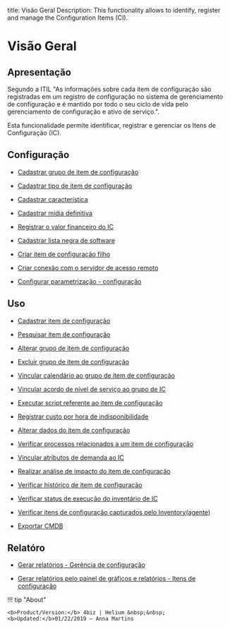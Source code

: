 title: Visão Geral
Description: This functionality allows to identify, register and manage the Configuration Items (CI).
# Visão Geral

Apresentação
----------------

Segundo a ITIL "As informações sobre cada item de configuração são registradas em um registro de configuração no sistema de gerenciamento de configuração e é mantido por todo o seu ciclo de vida pelo gerenciamento de configuração e ativo de serviço.".

Esta funcionalidade permite identificar, registrar e gerenciar os Itens de Configuração (IC).

Configuração
-------------

- [Cadastrar grupo de item de configuração](/pt-br/4biz-helium/processes/configuration/configuration/register-configuration-item-group.html)

- [Cadastrar tipo de item de configuração](/pt-br/4biz-helium/processes/configuration/configuration/register-type-ic.html)

- [Cadastrar característica](/pt-br/4biz-helium/processes/configuration/configuration/register-characteristics.html)

- [Cadastrar mídia definitiva](/pt-br/4biz-helium/processes/configuration/configuration/register-definitive-media.html)

- [Registrar o valor financeiro do IC](/pt-br/4biz-helium/processes/configuration/configuration/register-financial-value-ic.html)

- [Cadastrar lista negra de software](/pt-br/4biz-helium/processes/configuration/configuration/register-software-blacklist.html)

- [Criar item de configuração filho](/pt-br/4biz-helium/processes/configuration/configuration/create-configuration-item-related-ic.html)

- [Criar conexão com o servidor de acesso remoto](/pt-br/4biz-helium/processes/configuration/configuration/configure-remote-access.html)

- [Configurar parametrização - configuração](/pt-br/4biz-helium/platform-administration/parameters-list/configure-parametrization-configuration.html)


Uso
-------

- [Cadastrar item de configuração](/pt-br/4biz-helium/processes/configuration/use/register-CI.html)

- [Pesquisar item de configuração](/pt-br/4biz-helium/processes/configuration/use/search-CI.html)

- [Alterar grupo de item de configuração](/pt-br/4biz-helium/processes/configuration/use/change-group-configuration-item.html)

- [Excluir grupo de item de configuração](/pt-br/4biz-helium/processes/configuration/use/delete-group-of-IC.html)

- [Vincular calendário ao grupo de item de configuração](/pt-br/4biz-helium/processes/configuration/use/link-calendar-to-group-of-IC.html)

- [Vincular acordo de nível de serviço ao grupo de IC](/pt-br/4biz-helium/processes/configuration/use/link-SLA-to-CI-group.html)

- [Executar script referente ao item de configuração](/pt-br/4biz-helium/processes/configuration/use/run-script-of-CI.html)

- [Registrar custo por hora de indisponibilidade](/pt-br/4biz-helium/processes/configuration/use/cost-per-hour-unavailability.html)

- [Alterar dados do item de configuração](/pt-br/4biz-helium/processes/configuration/use/change-IC-item-data.html)

- [Verificar processos relacionados a um item de configuração](/pt-br/4biz-helium/processes/configuration/use/CI-processes-related.html)

- [Vincular atributos de demanda ao IC](/pt-br/4biz-helium/processes/configuration/use/link-demand-attributes-to-CI.html)

- [Realizar análise de impacto do item de configuração](/pt-br/4biz-helium/processes/configuration/use/configuration-item-impact.html)

- [Verificar histórico de item de configuração](/pt-br/4biz-helium/processes/configuration/use/CI-history.html)

- [Verificar status de execução do inventário de IC](/pt-br/4biz-helium/processes/configuration/use/verify-status-inventory.html)

- [Verificar itens de configuração capturados pelo Inventory(agente)](/pt-br/4biz-helium/processes/configuration/use/CI-captured-by-inventory.html)

- [Exportar CMDB](/pt-br/4biz-helium/processes/configuration/use/export-CMDB.html)


Relatóro
----------

- [Gerar relatórios - Gerência de configuração](/pt-br/4biz-helium/processes/configuration/use/generate-report-configuration-management.html)

- [Gerar relatórios pelo painel de gráficos e relatórios - Itens de configuração](/pt-br/4biz-helium/processes/configuration/use/generate-reports-charts-panel-ic.html)

!!! tip "About"

    <b>Product/Version:</b> 4biz | Helium &nbsp;&nbsp;
    <b>Updated:</b>01/22/2019 – Anna Martins


